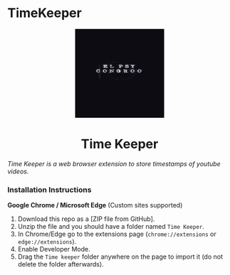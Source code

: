 # TimeKeeper


<p align="center">
  <img src="https://github.com/lancelot-zen/TimeKeeper/blob/main/assets/peakpx.jpg" width="200" height="200"/>
</p>

<h1 align="center">Time Keeper</h1>

*Time Keeper is a web browser extension to store timestamps of youtube videos.*

### Installation Instructions
**Google Chrome / Microsoft Edge** (Custom sites supported)
1. Download this repo as a [ZIP file from GitHub].
1. Unzip the file and you should have a folder named `Time Keeper`.
1. In Chrome/Edge go to the extensions page (`chrome://extensions` or `edge://extensions`).
1. Enable Developer Mode.
1. Drag the `Time keeper` folder anywhere on the page to import it (do not delete the folder afterwards).


